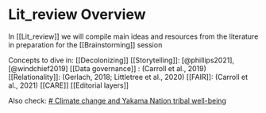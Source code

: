 # Lit_review Overview
In [[Lit_review]] we will compile main ideas and resources from the literature in preparation for the [[Brainstorming]] session 

Concepts to dive in: 
[[Decolonizing]]
[[Storytelling]]:  [@phillips2021],[@windchief2019]
[[Data governance]] : (Carroll et al., 2019)
[[Relationality]]: (Gerlach, 2018; Littletree et al., 2020)
[[FAIR]]: (Carroll et al., 2021) 
[[CARE]] 
[[Editorial layers]] 

Also check: [# Climate change and Yakama Nation tribal well-being](https://link.springer.com/article/10.1007/s10584-013-1001-3)
